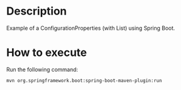 # Description

Example of a ConfigurationProperties (with List) using Spring Boot.

# How to execute

Run the following command:

```shell
mvn org.springframework.boot:spring-boot-maven-plugin:run
```
